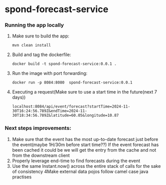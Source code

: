 # spond-forecast-service


### Running the app locally 

1) Make sure to build the app:

   ```mvn clean install```

2) Build and tag the dockerfile:

   ```docker build -t spond-forecast-service:0.0.1 .```

3) Run the image with port forwarding:

   ```docker run -p 8084:8080  spond-forecast-service:0.0.1```

4) Executing a request(Make sure to use a start time in the future(next 7 days))

      ```localhost:8084/api/event/forecast?startTime=2024-11-30T16:24:56.789Z&endTime=2024-11-30T18:34:56.789Z&latitude=60.05&longitude=10.87```


### Next steps improvements:

1) Make sure that the event has the most up-to-date forecast just before the event(maybe 1H/30m before start time??)
   If the event forecast has been cached it could be we will get the entry from the cache and not from the downstream client
2) Properly leverage end-time to find forecasts during the event
3) Use the same Instant.now() across the entire stack of calls for the sake of consistency
4Make external data pojos follow camel case java practises